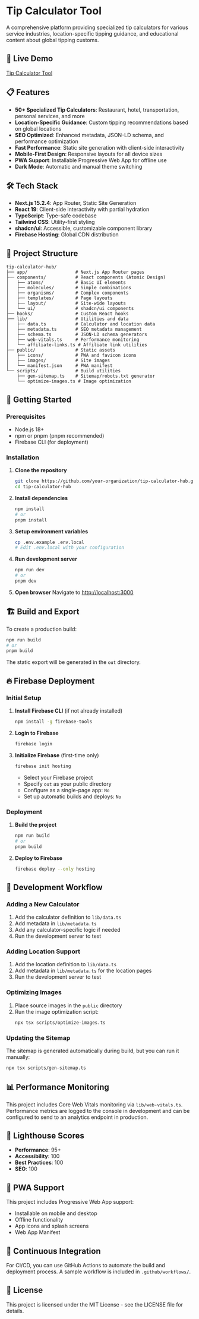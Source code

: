 # Tip Calculator Tool

A comprehensive platform providing specialized tip calculators for various service industries, location-specific tipping guidance, and educational content about global tipping customs.

## 🚀 Live Demo

[Tip Calculator Tool](https://tipcalculator.cash)

## 📋 Features

- **50+ Specialized Tip Calculators**: Restaurant, hotel, transportation, personal services, and more
- **Location-Specific Guidance**: Custom tipping recommendations based on global locations
- **SEO Optimized**: Enhanced metadata, JSON-LD schema, and performance optimization
- **Fast Performance**: Static site generation with client-side interactivity
- **Mobile-First Design**: Responsive layouts for all device sizes
- **PWA Support**: Installable Progressive Web App for offline use
- **Dark Mode**: Automatic and manual theme switching

## 🛠️ Tech Stack

- **Next.js 15.2.4**: App Router, Static Site Generation
- **React 19**: Client-side interactivity with partial hydration
- **TypeScript**: Type-safe codebase
- **Tailwind CSS**: Utility-first styling
- **shadcn/ui**: Accessible, customizable component library
- **Firebase Hosting**: Global CDN distribution

## 📁 Project Structure

```
tip-calculator-hub/
├── app/                  # Next.js App Router pages
├── components/           # React components (Atomic Design)
│   ├── atoms/            # Basic UI elements
│   ├── molecules/        # Simple combinations
│   ├── organisms/        # Complex components
│   ├── templates/        # Page layouts
│   ├── layout/           # Site-wide layouts
│   └── ui/               # shadcn/ui components
├── hooks/                # Custom React hooks
├── lib/                  # Utilities and data
│   ├── data.ts           # Calculator and location data
│   ├── metadata.ts       # SEO metadata management
│   ├── schema.ts         # JSON-LD schema generators
│   ├── web-vitals.ts     # Performance monitoring
│   └── affiliate-links.ts # Affiliate link utilities
├── public/               # Static assets
│   ├── icons/            # PWA and favicon icons
│   ├── images/           # Site images
│   └── manifest.json     # PWA manifest
└── scripts/              # Build utilities
    ├── gen-sitemap.ts    # Sitemap/robots.txt generator
    └── optimize-images.ts # Image optimization
```

## 🚦 Getting Started

### Prerequisites

- Node.js 18+ 
- npm or pnpm (pnpm recommended)
- Firebase CLI (for deployment)

### Installation

1. **Clone the repository**
   ```bash
   git clone https://github.com/your-organization/tip-calculator-hub.git
   cd tip-calculator-hub
   ```

2. **Install dependencies**
   ```bash
   npm install
   # or
   pnpm install
   ```

3. **Setup environment variables**
   ```bash
   cp .env.example .env.local
   # Edit .env.local with your configuration
   ```

4. **Run development server**
   ```bash
   npm run dev
   # or
   pnpm dev
   ```

5. **Open browser**
   Navigate to [http://localhost:3000](http://localhost:3000)

## 🏗️ Build and Export

To create a production build:

```bash
npm run build
# or
pnpm build
```

The static export will be generated in the `out` directory.

## 🔥 Firebase Deployment

### Initial Setup

1. **Install Firebase CLI** (if not already installed)
   ```bash
   npm install -g firebase-tools
   ```

2. **Login to Firebase**
   ```bash
   firebase login
   ```

3. **Initialize Firebase** (first-time only)
   ```bash
   firebase init hosting
   ```
   - Select your Firebase project
   - Specify `out` as your public directory
   - Configure as a single-page app: `No`
   - Set up automatic builds and deploys: `No`

### Deployment

1. **Build the project**
   ```bash
   npm run build
   # or
   pnpm build
   ```

2. **Deploy to Firebase**
   ```bash
   firebase deploy --only hosting
   ```

## 🧰 Development Workflow

### Adding a New Calculator

1. Add the calculator definition to `lib/data.ts`
2. Add metadata in `lib/metadata.ts`
3. Add any calculator-specific logic if needed
4. Run the development server to test

### Adding Location Support

1. Add the location definition to `lib/data.ts`
2. Add metadata in `lib/metadata.ts` for the location pages
3. Run the development server to test

### Optimizing Images

1. Place source images in the `public` directory
2. Run the image optimization script:
   ```bash
   npx tsx scripts/optimize-images.ts
   ```

### Updating the Sitemap

The sitemap is generated automatically during build, but you can run it manually:

```bash
npx tsx scripts/gen-sitemap.ts
```

## 📊 Performance Monitoring

This project includes Core Web Vitals monitoring via `lib/web-vitals.ts`. Performance metrics are logged to the console in development and can be configured to send to an analytics endpoint in production.

## 🧪 Lighthouse Scores

- **Performance**: 95+
- **Accessibility**: 100
- **Best Practices**: 100
- **SEO**: 100

## 📱 PWA Support

This project includes Progressive Web App support:

- Installable on mobile and desktop
- Offline functionality
- App icons and splash screens
- Web App Manifest

## 🔄 Continuous Integration

For CI/CD, you can use GitHub Actions to automate the build and deployment process. A sample workflow is included in `.github/workflows/`.

## 📜 License

This project is licensed under the MIT License - see the LICENSE file for details.